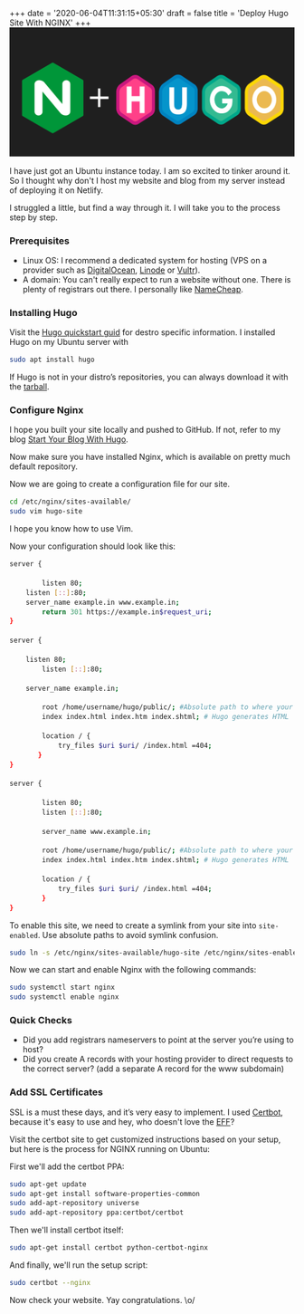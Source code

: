 +++
date = '2020-06-04T11:31:15+05:30'
draft = false
title = 'Deploy Hugo Site With NGINX'
+++
![](/images/n+hugo.png)

I have just got an Ubuntu instance today. I am so excited to tinker around it. So I thought why don't I host my website and blog from my server instead of deploying it on Netlify. 

I struggled a little, but find a way through it. I will take you to the process step by step. 

### Prerequisites
* Linux OS: I recommend a dedicated system for hosting (VPS on a provider such as [DigitalOcean](https://www.digitalocean.com/products/droplets/), [Linode](https://www.linode.com/pricing/) or [Vultr](https://www.vultr.com/products/cloud-compute/)).
* A domain: You can't really expect to run a website without one. There is plenty of registrars out there. I personally like [NameCheap](https://www.namecheap.com/).

### Installing Hugo
Visit the [Hugo quickstart guid](https://gohugo.io/getting-started/installing/#debian-and-ubuntu) for destro specific information. I installed Hugo on my Ubuntu server with 
```bash
sudo apt install hugo
```
If Hugo is not in your distro’s repositories, you can always download it with the [tarball](https://gohugo.io/getting-started/installing/#install-hugo-from-tarball).

### Configure Nginx
I hope you built your site locally and pushed to GitHub. If not, refer to my blog [Start Your Blog With Hugo](https://rayandas.in/blogs/start-your-blog-with-hugo/).

Now make sure you have installed Nginx, which is available on pretty much default repository. 

Now we are going to create a configuration file for our site. 
```bash
cd /etc/nginx/sites-available/
sudo vim hugo-site
```
I hope you know how to use Vim. 

Now your configuration should look like this:
```bash
server {

        listen 80;
	listen [::]:80;
	server_name example.in www.example.in;
        return 301 https://example.in$request_uri;
}

server {

	listen 80;
        listen [::]:80;
        
	server_name example.in;

        root /home/username/hugo/public/; #Absolute path to where your hugo site is
        index index.html index.htm index.shtml; # Hugo generates HTML

        location / {
       		try_files $uri $uri/ /index.html =404;
       }
}

server {

        listen 80;
        listen [::]:80;

        server_name www.example.in;

        root /home/username/hugo/public/; #Absolute path to where your hugo site is
        index index.html index.htm index.shtml; # Hugo generates HTML

        location / {
        	try_files $uri $uri/ /index.html =404;
        }
}
```

To enable this site, we need to create a symlink from your site into `site-enabled`.
Use absolute paths to avoid symlink confusion.
```bash
sudo ln -s /etc/nginx/sites-available/hugo-site /etc/nginx/sites-enabled/hugo-site
```

Now we can start and enable Nginx with the following commands:
```bash
sudo systemctl start nginx
sudo systemctl enable nginx
```

### Quick Checks
* Did you add registrars nameservers to point at the server you’re using to host?
* Did you create A records with your hosting provider to direct requests to the correct server? (add a separate A record for the www subdomain)

### Add SSL Certificates
SSL is a must these days, and it’s very easy to implement. I used [Certbot](https://certbot.eff.org/), because it's easy to use and hey, who doesn't love the [EFF](https://www.eff.org/)?

Visit the certbot site to get customized instructions based on your setup, but here is the process for NGINX running on Ubuntu:

First we'll add the certbot PPA:
```bash
sudo apt-get update
sudo apt-get install software-properties-common
sudo add-apt-repository universe
sudo add-apt-repository ppa:certbot/certbot
```

Then we'll install certbot itself:
```bash
sudo apt-get install certbot python-certbot-nginx
```

And finally, we'll run the setup script:
```bash
sudo certbot --nginx
```

Now check your website. Yay congratulations. \o/



